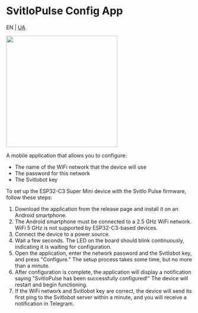 # SvitloPulse Config App

EN | [UA](./README-UA.md)

<img width="300" src="https://github.com/user-attachments/assets/8d9f39c7-8771-4e4f-bdbe-6d19fad1175c" />


A mobile application that allows you to configure:

- The name of the WiFi network that the device will use
- The password for this network
- The Svitlobot key

To set up the ESP32-C3 Super Mini device with the Svitlo Pulse firmware, follow these steps:

1. Download the application from the release page and install it on an Android smartphone.
2. The Android smartphone must be connected to a 2.5 GHz WiFi network. WiFi 5 GHz is not supported by ESP32-C3-based devices.
3. Connect the device to a power source.
4. Wait a few seconds. The LED on the board should blink continuously, indicating it is waiting for configuration.
5. Open the application, enter the network password and the Svitlobot key, and press "Configure." The setup process takes some time, but no more than a minute.
6. After configuration is complete, the application will display a notification saying "SvitloPulse has been successfully configured!" The device will restart and begin functioning.
7. If the WiFi network and Svitlobot key are correct, the device will send its first ping to the Svitlobot server within a minute, and you will receive a notification in Telegram.
